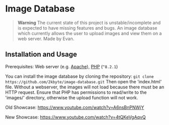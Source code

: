 # Image Database
> **Warning**
> The current state of this project is unstable/incomplete and is expected to have missing features and bugs. 
An image database which currently allows the user to upload images and view them on a web server. Made by Evan.

## Installation and Usage
Prerequisites: Web server (e.g. [Apache](https://www.apache.org/)), [PHP](https://www.php.net/downloads.php) (`^8.2.1`)

You can install the image database by cloning the repository:
```git clone https://github.com/2kbyte/image-database.git```
Then open the 'index.html' file. Without a webserver, the images will not load because there must be an HTTP request. Ensure that PHP has permissions to read/write to the 'images/' directory, otherwise the upload function will not work. 

Old Showcase:
https://www.youtube.com/watch?v=A6nsBnPNWjY

New Showcase:
https://www.youtube.com/watch?v=4tQKeVgAqvQ
